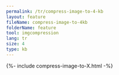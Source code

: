 ```yaml
---
permalink: /tr/compress-image-to-4-kb
layout: feature
fileName: compress-image-to-4kb
folderName: feature
tool: imgcompression
lang: tr
size: 4
type: kb
---
```


{%- include compress-image-to-X.html -%}
